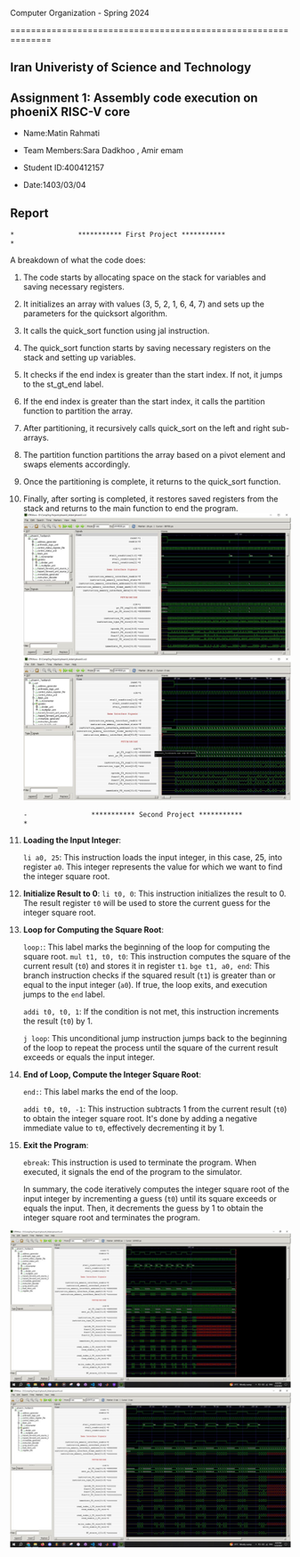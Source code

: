Computer Organization - Spring 2024

==============================================================

## Iran Univeristy of Science and Technology

## Assignment 1: Assembly code execution on phoeniX RISC-V core

- Name:Matin Rahmati

- Team Members:Sara Dadkhoo , Amir emam

- Student ID:400412157

- Date:1403/03/04

## Report

    *                *********** First Project ***********                *

A breakdown of what the code does:

1.  The code starts by allocating space on the stack for variables and saving necessary registers.

2.  It initializes an array with values (3, 5, 2, 1, 6, 4, 7) and sets up the parameters for the quicksort algorithm.

3.  It calls the quick_sort function using jal instruction.

4.  The quick_sort function starts by saving necessary registers on the stack and setting up variables.

5.  It checks if the end index is greater than the start index. If not, it jumps to the st_gt_end label.

6.  If the end index is greater than the start index, it calls the partition function to partition the array.

7.  After partitioning, it recursively calls quick_sort on the left and right sub-arrays.

8.  The partition function partitions the array based on a pivot element and swaps elements accordingly.

9.  Once the partitioning is complete, it returns to the quick_sort function.

10. Finally, after sorting is completed, it restores saved registers from the stack and returns to the main function to end the program.
    ![alt text](Zoomed-out-quickSort.png)
    ![alt text](Zoomed-in-quickSort.png)

        -                *********** Second Project ***********                *

11. **Loading the Input Integer**:

    `li a0, 25`: This instruction loads the input integer, in this case, 25, into register `a0`.
    This integer represents the value for which we want to find the integer square root.

12. **Initialize Result to 0**:
    `li t0, 0`: This instruction initializes the result to 0. The result register `t0` will be
    used to store the current guess for the integer square root.

13. **Loop for Computing the Square Root**:

    `loop:`: This label marks the beginning of the loop for computing the square root.
    `mul t1, t0, t0`: This instruction computes the square of the current result (`t0`) and
    stores it in register `t1`.
    `bge t1, a0, end`: This branch instruction checks if the squared result (`t1`) is greater
    than or equal to the input integer (`a0`). If true, the loop exits, and execution jumps
    to the `end` label.

    `addi t0, t0, 1`: If the condition is not met, this instruction increments the result (`t0`)
    by 1.

    `j loop`: This unconditional jump instruction jumps back to the beginning of the loop to repeat
    the process until the square of the current result exceeds or equals the input integer.

14. **End of Loop, Compute the Integer Square Root**:

    `end:`: This label marks the end of the loop.

    `addi t0, t0, -1`: This instruction subtracts 1 from the current result (`t0`) to obtain the
    integer square root. It's done by adding a negative immediate value to `t0`, effectively
    decrementing it by 1.

15. **Exit the Program**:

    `ebreak`: This instruction is used to terminate the program. When executed, it signals the
    end of the program to the simulator.

    In summary, the code iteratively computes the integer square root of the input integer by
    incrementing a guess (`t0`) until its square exceeds or equals the input. Then, it decrements
    the guess by 1 to obtain the integer square root and terminates the program.

![alt text](fullViewIntegerRoot.png)
![alt text](zoomedIntegerRootWaveForm.png)
